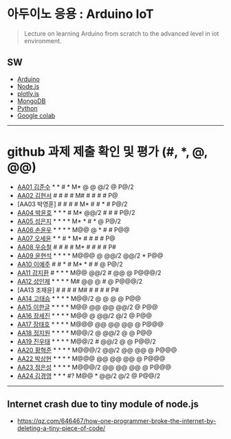 # 아두이노 응용 : Arduino IoT
> Lecture on learning Arduino from scratch to the advanced level in iot environment.

## SW
- [Arduino](https://www.arduino.cc/)
- [Node.js](https://nodejs.org/ko/)
- [plotly.js](https://plot.ly/)
- [MongoDB](https://www.mongodb.com/download-center#community)
- [Python](https://www.anaconda.com)
- [Google colab](https://colab.research.google.com/)
---

# github 과제 제출 확인 및 평가 (#, *, @, @@)
- [AA01	김준수](http://github.com/96wnstn/AA01) * * # * M* @ @ @/2 @ P@/2
- [AA02	김현서](https://github.com/HyunSeo0928/AA02) # # # # M# # # # # P@
- [AA03	박영훈] # # # # M* # # * # P@/2
- [AA04	박윤호](https://github.com/yoonho0624/aa04) * * * # M* @@/2 # # # P@/2
- [AA05	성은지](https://github.com/eun-jiii/AA05) * * * * M* * # * @ P@/2
- [AA06	손윤우](https://github.com/yunuu/AA06) * * * * M@@  @ * # # P@@
- [AA07	오세윤](https://github.com/chilledlife/AA07) * * # * M* # # # # P@
- [AA08	우승철](https://github.com/woo-seung-cheol/AA08) # # # # M* # # # # P#
- [AA09	윤현석](https://github.com/yhs11116/AA09) * * * * M@@@ @ @@/2 @@/2 * P@@
- [AA10	이예주](https://github.com/JJangyeJJangju/AA10) # # * # M* * # # @ P@/2
- [AA11	강지환](https://github.com/qkqh9635/aa11) # * * * M@@ @@/2 # @@ @ P@@@/2
- [AA12	성인제](https://github.com/nsa32300/AA12) * * * * M# @@ @ # @ P@@@/2
- [AA13	조재윤] # # # # M# # # # # P#
- [AA14	고태승](https://github.com/xotmddlsp2/AA14) * * * * M@@/2 @ @ @ @ P@@
- [AA15	이한글](https://github.com/hangle9449/aa15) * * * * M@@ @@ @@ @@/2 @ P@@
- [AA16	장세진](https://github.com/sejin573/aa16) * * * * M@@ @ @@/2 @/2 @ P@@
- [AA17	장태호](https://github.com/HINEET/AA17) * * * * M@@@ @@ @@ @@ @ P@@@
- [AA18	정지원](https://github.com/lalalalalra/AA18) * * * * M@@/2 @ @@/2 @ @ P@@
- [AA19	진우태](https://github.com/Wjkdj/AA19) * * * * M@@/2 # @@/2 @ @ P@@/2
- [AA20	황혁준](https://github.com/FL08/aa20) * * * * M@@@/2 @@/2 @@ @@ @ P@@@
- [AA22	박상현](https://github.com/Endien96/AA22) * * * * M@@@ @@ @@ @@ @ P@@@
- [AA23	정은성](https://github.com/memory98/aa23) * * * * M@@@/2 @@ @@ @@ @ P@@@
- [AA24	김경영](https://github.com/IjuHM17/aa24) * * * #? M@@ * @@/2 @/2 @ P@@/2

---
## Internet crash due to tiny module of node.js
* https://qz.com/646467/how-one-programmer-broke-the-internet-by-deleting-a-tiny-piece-of-code/

